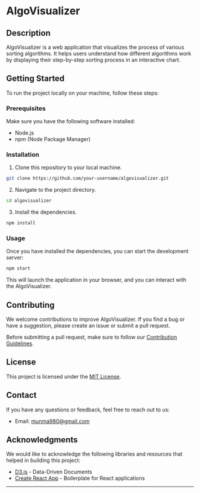 # AlgoVisualizer


## Description

AlgoVisualizer is a web application that visualizes the process of various sorting algorithms. It helps users understand how different algorithms work by displaying their step-by-step sorting process in an interactive chart.


## Getting Started

To run the project locally on your machine, follow these steps:

### Prerequisites

Make sure you have the following software installed:

- Node.js
- npm (Node Package Manager)

### Installation

1. Clone this repository to your local machine.

```bash
git clone https://github.com/your-username/algovisualizer.git
```

2. Navigate to the project directory.

```bash
cd algovisualizer
```

3. Install the dependencies.

```bash
npm install
```

### Usage

Once you have installed the dependencies, you can start the development server:

```bash
npm start
```

This will launch the application in your browser, and you can interact with the AlgoVisualizer.

## Contributing

We welcome contributions to improve AlgoVisualizer. If you find a bug or have a suggestion, please create an issue or submit a pull request.

Before submitting a pull request, make sure to follow our [Contribution Guidelines](CONTRIBUTING.md).

## License

This project is licensed under the [MIT License](LICENSE).

## Contact

If you have any questions or feedback, feel free to reach out to us:

- Email: munma980@gmail.com

## Acknowledgments

We would like to acknowledge the following libraries and resources that helped in building this project:

- [D3.js](https://d3js.org) - Data-Driven Documents
- [Create React App](https://create-react-app.dev) - Boilerplate for React applications

---

